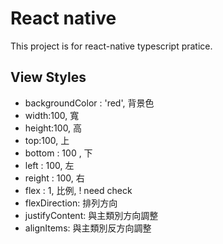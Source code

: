 # React native 

This project is for react-native typescript pratice.

## View Styles

- backgroundColor : 'red',  背景色
- width:100, 寬
- height:100, 高
- top:100, 上
- bottom : 100 , 下
- left : 100, 左
- reight : 100, 右
- flex : 1, 比例, ! need check
- flexDirection:  排列方向
- justifyContent: 與主類別方向調整
- alignItems: 與主類別反方向調整
